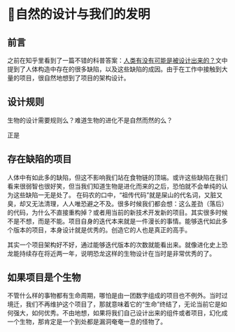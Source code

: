 # 🍎自然的设计与我们的发明

## 前言

之前在知乎里看到了一篇不错的科普答案：[人类有没有可能是被设计出来的？](https://www.zhihu.com/question/298688205/answer/528647866)文中提到了人体构造中存在的很多缺陷，以及这些缺陷的成因。由于在工作中接触到大量的项目，很自然地想到了项目的架构设计。

## 设计规则

生物的设计需要规则么？难道生物的进化不是自然而然的么？

正是

## 存在缺陷的项目

人体中有如此多的缺陷，但这不影响我们站在食物链的顶端。或许这些缺陷在我们看来很弱智也很好笑，但当我们知道生物是进化而来的之后，恐怕就不会单纯的认为这些缺陷一无是处了。
在码农的口中，“祖传代码”就是屎山的代名词，又脏又臭，却又无法清理，人人唯恐避之不及。很多时候我们都会想：这么差劲（落后）的代码，为什么不直接重构掉？或者用当前的新技术开发新的项目。其实很多时候不是不想，而是不能。项目自身的迭代本来就是一件漫长的事情。能够迭代如此多个版本的项目，本身设计就是优秀的。创造它的人也是真正的高手。

其实一个项目架构好不好，通过能够迭代版本的次数就能看出来。就像进化史上恐龙能持续存在将近两一年，说明恐龙这样的生物设计在当时是非常优秀的了。

## 如果项目是个生物

不管什么样的事物都有生命周期，哪怕是由一团数字组成的项目也不例外。当时过境迁，我们不再维护这个项目了，那就意味着它的“生命”终结了，无论当前它是如何强大，如何优秀。不由地想，如果将我们自己设计出来的组件或者项目，幻化成一个生物，那肯定是一个到处都是漏洞奄奄一息的怪物了。